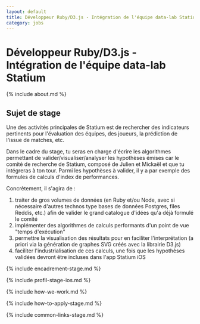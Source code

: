 ```yaml
---
layout: default
title: Développeur Ruby/D3.js - Intégration de l'équipe data-lab Statium
category: jobs
---
```


# Développeur Ruby/D3.js - Intégration de l'équipe data-lab Statium



{% include about.md %}



## Sujet de stage

Une des activités principales de Statium est de rechercher des indicateurs pertinents pour l'évaluation des équipes, des joueurs, la prédiction de l'issue de matches, etc.

Dans le cadre du stage, tu seras en charge d'écrire les algorithmes permettant de valider/visualiser/analyser les hypothèses émises car le comité de recherche de Statium, composé de Julien et Mickaël et que tu intégreras à ton tour. Parmi les hypothèses à valider, il y a par exemple des formules de calculs d'index de performances.

Concrètement, il s'agira de :

1. traiter de gros volumes de données (en Ruby et/ou Node, avec si nécessaire d'autres technos type bases de données Postgres, files Reddis, etc.) afin de valider le grand catalogue d'idées qu'a déjà formulé le comité
1. implémenter des algorithmes de calculs performants d'un point de vue "temps d'exécution"
1. permettre la visualisation des résultats pour en faciliter l'interprétation (a priori via la génération de graphes SVG créés avec la librairie D3.js)
1. faciliter l'industrialisation de ces calculs, une fois que les hypothèses validées devront être incluses dans l'app Statium iOS



{% include encadrement-stage.md %}



{% include profil-stage-ios.md %}



{% include how-we-work.md %}



{% include how-to-apply-stage.md %}



{% include common-links-stage.md %}
